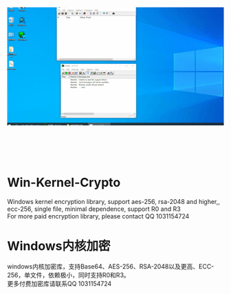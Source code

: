 <h1 align="center">
	<img  src="base64.gif" alt="Awesome-Cryptography">
	<br>
	<br>
</h1>
&emsp;  
  
# Win-Kernel-Crypto  
Windows kernel encryption library, support aes-256, rsa-2048 and higher,, ecc-256, single file, minimal dependence, support R0 and R3  
For more paid encryption library, please contact QQ 1031154724  
# Windows内核加密  
windows内核加密库，支持Base64、AES-256、RSA-2048以及更高、ECC-256，单文件，依赖极小，同时支持R0和R3。  
更多付费加密库请联系QQ 1031154724   




